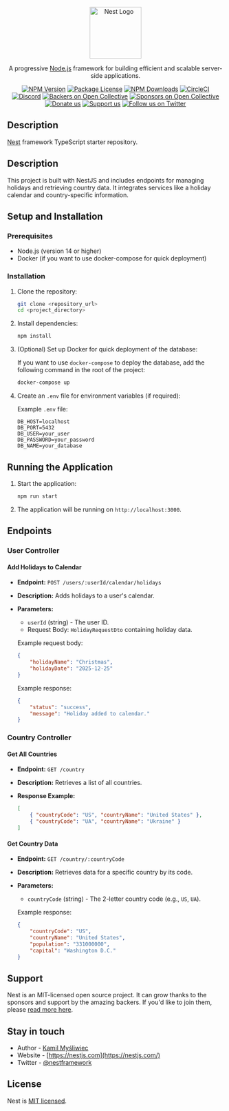 <p align="center">
  <a href="http://nestjs.com/" target="blank"><img src="https://nestjs.com/img/logo-small.svg" width="120" alt="Nest Logo" /></a>
</p>

[circleci-image]: https://img.shields.io/circleci/build/github/nestjs/nest/master?token=abc123def456
[circleci-url]: https://circleci.com/gh/nestjs/nest

  <p align="center">A progressive <a href="http://nodejs.org" target="_blank">Node.js</a> framework for building efficient and scalable server-side applications.</p>
    <p align="center">
<a href="https://www.npmjs.com/~nestjscore" target="_blank"><img src="https://img.shields.io/npm/v/@nestjs/core.svg" alt="NPM Version" /></a>
<a href="https://www.npmjs.com/~nestjscore" target="_blank"><img src="https://img.shields.io/npm/l/@nestjs/core.svg" alt="Package License" /></a>
<a href="https://www.npmjs.com/~nestjscore" target="_blank"><img src="https://img.shields.io/npm/dm/@nestjs/common.svg" alt="NPM Downloads" /></a>
<a href="https://circleci.com/gh/nestjs/nest" target="_blank"><img src="https://img.shields.io/circleci/build/github/nestjs/nest/master" alt="CircleCI" /></a>
<a href="https://discord.gg/G7Qnnhy" target="_blank"><img src="https://img.shields.io/badge/discord-online-brightgreen.svg" alt="Discord"/></a>
<a href="https://opencollective.com/nest#backer" target="_blank"><img src="https://opencollective.com/nest/backers/badge.svg" alt="Backers on Open Collective" /></a>
<a href="https://opencollective.com/nest#sponsor" target="_blank"><img src="https://opencollective.com/nest/sponsors/badge.svg" alt="Sponsors on Open Collective" /></a>
  <a href="https://paypal.me/kamilmysliwiec" target="_blank"><img src="https://img.shields.io/badge/Donate-PayPal-ff3f59.svg" alt="Donate us"/></a>
    <a href="https://opencollective.com/nest#sponsor"  target="_blank"><img src="https://img.shields.io/badge/Support%20us-Open%20Collective-41B883.svg" alt="Support us"></a>
  <a href="https://twitter.com/nestframework" target="_blank"><img src="https://img.shields.io/twitter/follow/nestframework.svg?style=social&label=Follow" alt="Follow us on Twitter"></a>
</p>
  <!--[![Backers on Open Collective](https://opencollective.com/nest/backers/badge.svg)](https://opencollective.com/nest#backer)
  [![Sponsors on Open Collective](https://opencollective.com/nest/sponsors/badge.svg)](https://opencollective.com/nest#sponsor)-->

## Description

[Nest](https://github.com/nestjs/nest) framework TypeScript starter repository.

## Description

This project is built with NestJS and includes endpoints for managing holidays and retrieving country data. It integrates services like a holiday calendar and country-specific information.

## Setup and Installation

### Prerequisites

- Node.js (version 14 or higher)
- Docker (if you want to use docker-compose for quick deployment)

### Installation

1. Clone the repository:

    ```bash
    git clone <repository_url>
    cd <project_directory>
    ```

2. Install dependencies:

    ```bash
    npm install
    ```

3. (Optional) Set up Docker for quick deployment of the database:

    If you want to use `docker-compose` to deploy the database, add the following command in the root of the project:

    ```bash
    docker-compose up
    ```

4. Create an `.env` file for environment variables (if required):

    Example `.env` file:
    ```env
    DB_HOST=localhost
    DB_PORT=5432
    DB_USER=your_user
    DB_PASSWORD=your_password
    DB_NAME=your_database
    ```

## Running the Application

1. Start the application:

    ```bash
    npm run start
    ```

2. The application will be running on `http://localhost:3000`.

## Endpoints

### User Controller

#### Add Holidays to Calendar

- **Endpoint:** `POST /users/:userId/calendar/holidays`
- **Description:** Adds holidays to a user's calendar.
- **Parameters:**
    - `userId` (string) - The user ID.
    - Request Body: `HolidayRequestDto` containing holiday data.

    Example request body:

    ```json
    {
        "holidayName": "Christmas",
        "holidayDate": "2025-12-25"
    }
    ```

    Example response:

    ```json
    {
        "status": "success",
        "message": "Holiday added to calendar."
    }
    ```

### Country Controller

#### Get All Countries

- **Endpoint:** `GET /country`
- **Description:** Retrieves a list of all countries.
- **Response Example:**

    ```json
    [
        { "countryCode": "US", "countryName": "United States" },
        { "countryCode": "UA", "countryName": "Ukraine" }
    ]
    ```

#### Get Country Data

- **Endpoint:** `GET /country/:countryCode`
- **Description:** Retrieves data for a specific country by its code.
- **Parameters:**
    - `countryCode` (string) - The 2-letter country code (e.g., `US`, `UA`).

    Example response:

    ```json
    {
        "countryCode": "US",
        "countryName": "United States",
        "population": "331000000",
        "capital": "Washington D.C."
    }
    ```

## Support

Nest is an MIT-licensed open source project. It can grow thanks to the sponsors and support by the amazing backers. If you'd like to join them, please [read more here](https://docs.nestjs.com/support).

## Stay in touch

- Author - [Kamil Myśliwiec](https://twitter.com/kammysliwiec)
- Website - [https://nestjs.com](https://nestjs.com/)
- Twitter - [@nestframework](https://twitter.com/nestframework)

## License

Nest is [MIT licensed](https://github.com/nestjs/nest/blob/master/LICENSE).
